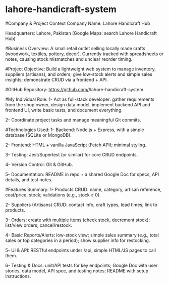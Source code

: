 # lahore-handicraft-system


#Company & Project Context
Company Name:
Lahore Handicraft Hub

Headquarters:
Lahore, Pakistan
(Google Maps: search Lahore Handicraft Hub)

#Business Overview:
A small retail outlet selling locally made crafts (woodwork, textiles, pottery, decor). Currently tracked with spreadsheets or notes, causing stock mismatches and unclear reorder timing.

#Project Objective:
Build a lightweight web system to manage inventory, suppliers (artisans), and orders; give low-stock alerts and simple sales insights; demonstrate CRUD via a frontend + API.

#GitHub Repository:
https://github.com/<your-username>/lahore-handicraft-system

#My Individual Role:
1- Act as full-stack developer: gather requirements from the shop owner, design data model, implement backend API and frontend UI, write basic tests, and document everything.

2- Coordinate project tasks and manage meaningful Git commits.

#Technologies Used:
1- Backend: Node.js + Express, with a simple database (SQLite or MongoDB).

2- Frontend: HTML + vanilla JavaScript (Fetch API); minimal styling.

3- Testing: Jest/Supertest (or similar) for core CRUD endpoints.

4- Version Control: Git & GitHub.

5- Documentation: README in repo + a shared Google Doc for specs, API details, and test notes.

#Features Summary:
1- Products CRUD: name, category, artisan reference, cost/price, stock; validations (e.g., stock ≥ 0).

2- Suppliers (Artisans) CRUD: contact info, craft types, lead times; link to products.

3- Orders: create with multiple items (check stock, decrement stock); list/view orders; cancel/restock.

4- Basic Reports/Alerts: low-stock view; simple sales summary (e.g., total sales or top categories in a period); show supplier info for restocking.

5- UI & API: RESTful endpoints under /api, simple HTML/JS pages to call them.

6- Testing & Docs: unit/API tests for key endpoints; Google Doc with user stories, data model, API spec, and testing notes; README with setup instructions.

